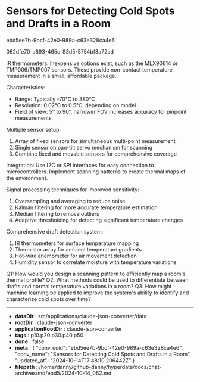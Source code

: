 # Sensors for Detecting Cold Spots and Drafts in a Room

ebd5ee7b-9bcf-42e0-989a-c63e328ca4e6

062dfe70-a893-465c-83d5-5754bf3a72ad

 IR thermometers:
Inexpensive options exist, such as the MLX90614 or TMP006/TMP007 sensors. These provide non-contact temperature measurement in a small, affordable package.

Characteristics:
- Range: Typically -70°C to 380°C
- Resolution: 0.02°C to 0.5°C, depending on model
- Field of view: 5° to 90°, narrower FOV increases accuracy for pinpoint measurements

Multiple sensor setup:
1. Array of fixed sensors for simultaneous multi-point measurement
2. Single sensor on pan-tilt servo mechanism for scanning
3. Combine fixed and movable sensors for comprehensive coverage

Integration:
Use I2C or SPI interfaces for easy connection to microcontrollers. Implement scanning patterns to create thermal maps of the environment.

Signal processing techniques for improved sensitivity:
1. Oversampling and averaging to reduce noise
2. Kalman filtering for more accurate temperature estimation
3. Median filtering to remove outliers
4. Adaptive thresholding for detecting significant temperature changes

Comprehensive draft detection system:
1. IR thermometers for surface temperature mapping
2. Thermistor array for ambient temperature gradients
3. Hot-wire anemometer for air movement detection
4. Humidity sensor to correlate moisture with temperature variations

Q1: How would you design a scanning pattern to efficiently map a room's thermal profile?
Q2: What methods could be used to differentiate between drafts and normal temperature variations in a room?
Q3: How might machine learning be applied to improve the system's ability to identify and characterize cold spots over time?

---

* **dataDir** : src/applications/claude-json-converter/data
* **rootDir** : claude-json-converter
* **applicationRootDir** : claude-json-converter
* **tags** : p10.p20.p30.p40.p50
* **done** : false
* **meta** : {
  "conv_uuid": "ebd5ee7b-9bcf-42e0-989a-c63e328ca4e6",
  "conv_name": "Sensors for Detecting Cold Spots and Drafts in a Room",
  "updated_at": "2024-10-14T17:48:10.206442Z"
}
* **filepath** : /home/danny/github-danny/hyperdata/docs/chat-archives/md/ebd5/2024-10-14_062.md